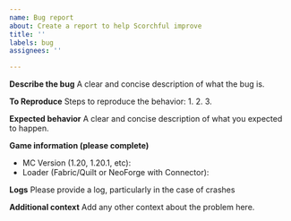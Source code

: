 ```yaml
---
name: Bug report
about: Create a report to help Scorchful improve
title: ''
labels: bug
assignees: ''

---
```


**Describe the bug**
A clear and concise description of what the bug is.

**To Reproduce**
Steps to reproduce the behavior:
1. 
2. 
3. 

**Expected behavior**
A clear and concise description of what you expected to happen.

**Game information (please complete)**
- MC Version (1.20, 1.20.1, etc):
- Loader (Fabric/Quilt or NeoForge with Connector): 

**Logs**
Please provide a log, particularly in the case of crashes

**Additional context**
Add any other context about the problem here.
